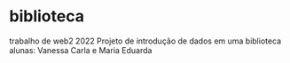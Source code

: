 # biblioteca
trabalho de web2 2022
Projeto de introdução de dados em uma biblioteca 
alunas: Vanessa Carla e Maria Eduarda

